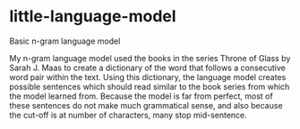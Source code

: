 # little-language-model
Basic n-gram language model

My n-gram language model used the books in the series Throne of Glass by Sarah J. Maas to create a dictionary of the word that follows a consecutive word pair within the text. Using this dictionary, the language model creates possible sentences which should read similar to the book series from which the model learned from. Because the model is far from perfect, most of these sentences do not make much grammatical sense, and also because the cut-off is at number of characters, many stop mid-sentence. 

